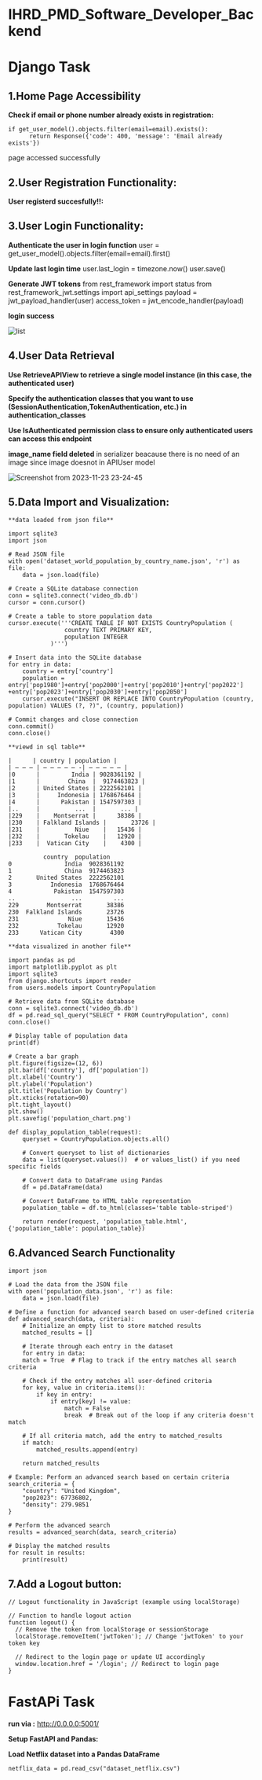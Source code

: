 # IHRD_PMD_Software_Developer_Backend

# Django Task


## 1.Home Page Accessibility
**Check if email or phone number already exists in registration:**

	if get_user_model().objects.filter(email=email).exists():
	      return Response({'code': 400, 'message': 'Email already exists'})

page accessed successfully

 
## 2.User Registration Functionality:
**User registerd succesfully!!:**	 
      
   
## 3.User Login Functionality:

**Authenticate the user in login function**
        user = get_user_model().objects.filter(email=email).first()
        
**Update last login time**
            user.last_login = timezone.now()
            user.save()
 
**Generate JWT tokens**
  from rest_framework import status
  from rest_framework_jwt.settings import api_settings
            payload = jwt_payload_handler(user)
            access_token = jwt_encode_handler(payload)
            
**login success**

![list](https://github.com/ihsan292292/IHRD_PMD_Software_Developer_Backend/assets/97184876/82b3be48-2cfb-491a-b0ae-f14dccb8a00a)

	
## 4.User Data Retrieval

**Use RetrieveAPIView to retrieve a single model instance (in this case, the authenticated user)**

**Specify the authentication classes that you want to use 				   (SessionAuthentication,TokenAuthentication, etc.) in authentication_classes**

**Use IsAuthenticated permission class to ensure only authenticated users can access this endpoint**
 
**image_name field deleted** in serializer beacause there is no need of an image since image doesnot in APIUser model
 
![Screenshot from 2023-11-23 23-24-45](https://github.com/ihsan292292/IHRD_PMD_Software_Developer_Backend/assets/97184876/ad1b0dff-8fff-4f89-992f-bf5abfe78e23)

 
## 5.Data Import and Visualization:

	**data loaded from json file**
	
	import sqlite3
	import json

	# Read JSON file
	with open('dataset_world_population_by_country_name.json', 'r') as file:
	    data = json.load(file)

	# Create a SQLite database connection
	conn = sqlite3.connect('video_db.db')
	cursor = conn.cursor()

	# Create a table to store population data
	cursor.execute('''CREATE TABLE IF NOT EXISTS CountryPopulation (
		            country TEXT PRIMARY KEY,
		            population INTEGER
		        )''')

	# Insert data into the SQLite database
	for entry in data:
	    country = entry['country']
	    population = entry['pop1980']+entry['pop2000']+entry['pop2010']+entry['pop2022']					+entry['pop2023']+entry['pop2030']+entry['pop2050']
	    cursor.execute("INSERT OR REPLACE INTO CountryPopulation (country, population) VALUES (?, ?)", (country, population))

	# Commit changes and close connection
	conn.commit()
	conn.close()
		
	**viewd in sql table**

 	|      | country | population |
	| — — — | — — — — — -| — — — — — |
	|0      |         India | 9028361192 |
	|1      |        China  |  9174463823 |
	|2      | United States | 2222562101 |
	|3      |     Indonesia | 1768676464 |
	|4      |      Pakistan | 1547597303 |
	|..     |          ...  |       ... |
	|229    |    Montserrat |      38386 |
	|230    | Falkland Islands |       23726 |
	|231    |          Niue    |   15436 |
	|232    |       Tokelau    |   12920 |
	|233    |  Vatican City    |    4300 |
	
			  country  population
	0               India  9028361192
	1               China  9174463823
	2       United States  2222562101
	3           Indonesia  1768676464
	4            Pakistan  1547597303
	..                ...         ...
	229        Montserrat       38386
	230  Falkland Islands       23726
	231              Niue       15436
	232           Tokelau       12920
	233      Vatican City        4300
	
	**data visualized in another file**
	
	import pandas as pd
	import matplotlib.pyplot as plt
	import sqlite3
	from django.shortcuts import render
	from users.models import CountryPopulation

	# Retrieve data from SQLite database
	conn = sqlite3.connect('video_db.db')
	df = pd.read_sql_query("SELECT * FROM CountryPopulation", conn)
	conn.close()

	# Display table of population data
	print(df)

	# Create a bar graph
	plt.figure(figsize=(12, 6))
	plt.bar(df['country'], df['population'])
	plt.xlabel('Country')
	plt.ylabel('Population')
	plt.title('Population by Country')
	plt.xticks(rotation=90)
	plt.tight_layout()
	plt.show()
	plt.savefig('population_chart.png')

	def display_population_table(request):
	    queryset = CountryPopulation.objects.all()

	    # Convert queryset to list of dictionaries
	    data = list(queryset.values())  # or values_list() if you need specific fields

	    # Convert data to DataFrame using Pandas
	    df = pd.DataFrame(data)

	    # Convert DataFrame to HTML table representation
	    population_table = df.to_html(classes='table table-striped')

	    return render(request, 'population_table.html', {'population_table': population_table})
	    
	    
## 6.Advanced Search Functionality

	import json
	
	# Load the data from the JSON file
	with open('population_data.json', 'r') as file:
	    data = json.load(file)

	# Define a function for advanced search based on user-defined criteria
	def advanced_search(data, criteria):
	    # Initialize an empty list to store matched results
	    matched_results = []

	    # Iterate through each entry in the dataset
	    for entry in data:
		match = True  # Flag to track if the entry matches all search criteria

		# Check if the entry matches all user-defined criteria
		for key, value in criteria.items():
		    if key in entry:
		        if entry[key] != value:
		            match = False
		            break  # Break out of the loop if any criteria doesn't match

		# If all criteria match, add the entry to matched_results
		if match:
		    matched_results.append(entry)

	    return matched_results

	# Example: Perform an advanced search based on certain criteria
	search_criteria = {
	    "country": "United Kingdom",
	    "pop2023": 67736802,
	    "density": 279.9851
	}

	# Perform the advanced search
	results = advanced_search(data, search_criteria)

	# Display the matched results
	for result in results:
	    print(result)

## 7.Add a Logout button:

	// Logout functionality in JavaScript (example using localStorage)

	// Function to handle logout action
	function logout() {
	  // Remove the token from localStorage or sessionStorage
	  localStorage.removeItem('jwtToken'); // Change 'jwtToken' to your token key

	  // Redirect to the login page or update UI accordingly
	  window.location.href = '/login'; // Redirect to login page
	}
	
	
	
	
# FastAPi Task

**run via :** http://0.0.0.0:5001/

**Setup FastAPI and Pandas:**

**Load Netflix dataset into a Pandas DataFrame**

	netflix_data = pd.read_csv("dataset_netflix.csv")




